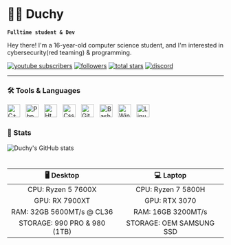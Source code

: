 # 🐱‍👤 Duchy

**`Fulltime student & Dev `**

Hey there! I'm a 16-year-old computer science student, and I'm interested in cybersecurity(red teaming) & programming.

<!-- Props to DenverCoder1 & ForrestKnight for this -->
   <p align="left">
      <a href="https://www.youtube.com/channel/UCTzGF-2xcZFAw6ebQRdPM9w?sub_confirmation=1">
         <img alt="youtube subscribers" title="Subscribe to my YouTube channel" src="https://custom-icon-badges.demolab.com/youtube/channel/subscribers/UCTzGF-2xcZFAw6ebQRdPM9w?color=%23E05D44&label=SUBSCRIBE&logo=video&logoColor=white&style=for-the-badge&labelColor=CE4630"/></a> 
      <a href="https://github.com/Duchy12?tab=followers">
         <img alt="followers" title="Follow me on Github" src="https://custom-icon-badges.demolab.com/github/followers/Duchy12?color=236ad3&labelColor=1155ba&style=for-the-badge&logo=person-add&label=Follow&logoColor=white"/></a>
      <a href="https://github.com/Duchy12?tab=repositories&sort=stargazers">
         <img alt="total stars" title="Total stars on GitHub" src="https://custom-icon-badges.demolab.com/github/stars/Duchy12?color=55960c&style=for-the-badge&labelColor=488207&logo=star"/></a>
      <a href="https://discord.com/users/498036626249744384">
         <img alt="discord" src="https://custom-icon-badges.demolab.com/badge/-duchy-4169e1?style=for-the-badge&label=Discord&logo=discord"></a>
   </p>

---

### 🛠 Tools & Languages

<img align="left" alt="C++" width="30px" style="padding-right:10px" src="https://cdn.jsdelivr.net/gh/devicons/devicon/icons/cplusplus/cplusplus-line.svg">
<img align="left" alt="Php" width="30px" style="padding-right:10px" src="https://cdn.jsdelivr.net/gh/devicons/devicon/icons/php/php-plain.svg">
<img align="left" alt="Html" width="30px" style="padding-right:10px" src="https://cdn.jsdelivr.net/gh/devicons/devicon/icons/html5/html5-plain.svg">
<img align="left" alt="Css" width="30px" style="padding-right:10px" src="https://cdn.jsdelivr.net/gh/devicons/devicon/icons/css3/css3-plain.svg">
<img align="left" alt="Git" width="30px" style="padding-right:10px" src="https://cdn.jsdelivr.net/gh/devicons/devicon/icons/git/git-plain.svg">
<img align="left" alt="Bash" width="30px" style="padding-right:10px" src="https://cdn.jsdelivr.net/gh/devicons/devicon/icons/bash/bash-plain.svg">
<img align="left" alt="Windows" width="30px" style="padding-right:10px" src="https://cdn.jsdelivr.net/gh/devicons/devicon/icons/windows8/windows8-original.svg">
<img align="left" alt="Linux" width="30px" style="padding-right:10px" src="https://cdn.jsdelivr.net/gh/devicons/devicon/icons/linux/linux-plain.svg">
<br />

#

### 🗿 Stats
![Duchy's GitHub stats](https://github-readme-stats.vercel.app/api?username=Duchy12&show_icons=true&theme=dark)

#

|             🖥 Desktop             |             💻 Laptop              |
|:----------------------------------:|:----------------------------------:|
|     CPU: Ryzen 5 7600X             |     CPU: Ryzen 7 5800H             |
|     GPU: RX 7900XT                 |     GPU: RTX 3070                  |
|     RAM: 32GB 5600MT/s @ CL36      |     RAM: 16GB 3200MT/s             |
|     STORAGE: 990 PRO & 980 (1TB)   |     STORAGE: OEM SAMSUNG SSD       |
